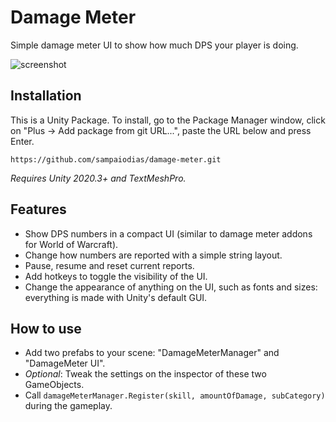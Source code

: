 # Damage Meter

Simple damage meter UI to show how much DPS your player is doing.

![screenshot](https://i.imgur.com/phCRpVe.png)

## Installation

This is a Unity Package. To install, go to the Package Manager window, click on "Plus -> Add package from git URL...", paste the URL below and press Enter.
```
https://github.com/sampaiodias/damage-meter.git
```

_Requires Unity 2020.3+ and TextMeshPro._

## Features
- Show DPS numbers in a compact UI (similar to damage meter addons for World of Warcraft).
- Change how numbers are reported with a simple string layout.
- Pause, resume and reset current reports.
- Add hotkeys to toggle the visibility of the UI.
- Change the appearance of anything on the UI, such as fonts and sizes: everything is made with Unity's default GUI.

## How to use

- Add two prefabs to your scene: "DamageMeterManager" and "DamageMeter UI".
- _Optional_: Tweak the settings on the inspector of these two GameObjects.
- Call `damageMeterManager.Register(skill, amountOfDamage, subCategory)` during the gameplay.